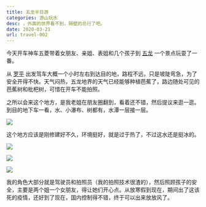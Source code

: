 ```yaml
---
title: 五龙半日游
categories: 游山玩水
desc: ，外面的世界看不到，隔壁的总行了吧。
date: 2020-03-21
url: travel-002
---
```


今天开车神车五菱带着女朋友、亲姐、表姐和几个孩子到 [五龙](https://www.google.com/maps/place/师宗县五龙乡委/@24.6185329,104.2816972,13.88z/data=!4m5!3m4!1s0x36cf755e0a4e2eb3:0x8e443ac4dbe587bb!8m2!3d24.61711!4d104.291778?hl=zh-CN) 一个景点玩耍了一番。

从 [罗平](https://www.google.com/maps/place/%E4%B8%AD%E5%9B%BD%E4%BA%91%E5%8D%97%E7%9C%81%E6%9B%B2%E9%9D%96%E5%B8%82%E7%BD%97%E5%B9%B3%E5%8E%BF/@24.9663622,103.7821902,9z/data=!3m1!4b1!4m5!3m4!1s0x36c5808eb66d23d1:0x45aaf383981d1bce!8m2!3d24.884626!4d104.308675?hl=zh-CN) 出发驾车大概一个小时左右到达目的地，路程不远，只是坡陡弯急，为了安全开得不快。天气闷热，五龙地界的天气已经能够种植芭蕉了，路边随处可见的芭蕉树和枇杷树，可惜在开车不能拍照。

之所以会来这个地方，是我老姐在朋友圈翻到，看着还不错，然后提议来逛一逛。到目的地下车一看，水、小瀑布、树都有，水潭一层接一层。

![](https://cdn.jsdelivr.net/gh/CareyQ/careyqx@master/article/77oz5a5zgic0.jpg)

这个地方应该是刚修建好不久，环境挺好，就是过于热了，不过这水还是挺冰的。

![](https://cdn.jsdelivr.net/gh/CareyQ/careyqx@master/article/25pyw1mkt8ps.jpg)

![](https://cdn.jsdelivr.net/gh/CareyQ/careyqx@master/article/4btwjuh7q2a0.jpg)

![](https://cdn.jsdelivr.net/gh/CareyQ/careyqx@master/article/sgfofy5eqio.jpg)

我的角色大部分就是驾驶员和拍照员（我的拍照技术很渣的），然后照顾孩子的安全，主要是两个姐一个女朋友，得让她们开心点。从放寒假到现在，期间出了这该死的疫情，还好到了现在，国内控制得不错，终于可以出来放放风了。

